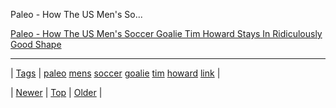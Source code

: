 <!--
title: Paleo - How The US Men&apos;s Soccer Goalie Tim Howard Stays In Ridiculously Good Shape
date: 2020-06-28T15:27:00.344Z
tags: paleo, mens, soccer, goalie, tim, howard, link
-->


Paleo - How The US Men's So...

[Paleo - How The US Men's Soccer Goalie Tim Howard Stays In Ridiculously Good Shape](http://www.businessinsider.com/how-usa-goalie-tim-howard-stays-in-shape-2014-6)

<!--BOTTOM-POST-NAVIGATION-->
---

| [Tags](tags.md) | [paleo](tag-paleo.md) [mens](tag-mens.md) [soccer](tag-soccer.md) [goalie](tag-goalie.md) [tim](tag-tim.md) [howard](tag-howard.md) [link](tag-link.md) |

| [Newer](91007447947.md) | [Top](index.md) | [Older](91037833105.md) |